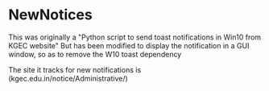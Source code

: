 # NewNotices
This was originally a "Python script to send toast notifications in Win10 from KGEC website"
But has been modified to display the notification in a GUI window, so as to remove the W10 toast dependency

The site it tracks for new notifications is (kgec.edu.in/notice/Administrative/)


